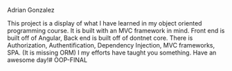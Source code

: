 Adrian Gonzalez

This project is a display of what I have learned in my object oriented programming course.
It is built with an MVC framework in mind. 
Front end is built off of Angular,
Back end is built off of dontnet core.
There is Authorization, Authentification, Dependency Injection, MVC frameworks, SPA.
(It is missing ORM) I my efforts have taught you something.
Have an awesome day!# OOP-FINAL
